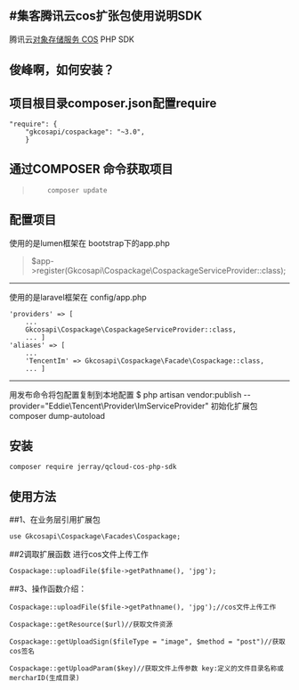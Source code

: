 #集客腾讯云cos扩张包使用说明SDK
----

腾讯云[对象存储服务 COS](http://www.qcloud.com/wiki/COS%E4%BA%A7%E5%93%81%E4%BB%8B%E7%BB%8D) PHP SDK

 俊峰啊，如何安装？
----
 项目根目录composer.json配置require
 ----
    "require": {
        "gkcosapi/cospackage": "~3.0",
        }

通过COMPOSER 命令获取项目
 ----
>         composer update

配置项目
 ----
使用的是lumen框架在 bootstrap下的app.php

> $app->register(Gkcosapi\Cospackage\CospackageServiceProvider::class);

----
使用的是laravel框架在 config/app.php
```
'providers' => [
    ...
    Gkcosapi\Cospackage\CospackageServiceProvider::class,
    ... ] 
'aliases' => [
    ...
    'TencentIm' => Gkcosapi\Cospackage\Facade\Cospackage::class,
    ... ]
```
----
用发布命令将包配置复制到本地配置
 $ php artisan vendor:publish --provider="Eddie\Tencent\Provider\ImServiceProvider"
初始化扩展包
        composer dump-autoload

安装
----

```
composer require jerray/qcloud-cos-php-sdk
```

使用方法
--------


##1、在业务层引用扩展包 
```
use Gkcosapi\Cospackage\Facades\Cospackage;
```
##2调取扩展函数 进行cos文件上传工作
```
Cospackage::uploadFile($file->getPathname(), 'jpg');
```

##3、操作函数介绍：
```
Cospackage::uploadFile($file->getPathname(), 'jpg');//cos文件上传工作

Cospackage::getResource($url)//获取文件资源

Cospackage::getUploadSign($fileType = "image", $method = "post")//获取cos签名

Cospackage::getUploadParam($key)//获取文件上传参数 key:定义的文件目录名称或mercharID(生成目录)
```
